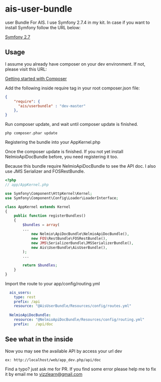 # ais-user-bundle
user Bundle For AIS. I use Symfony 2.7.4 in my kit. In case if you want to install Symfony follow the URL below:

[Symfony 2.7](http://symfony.com/doc/2.7/book/installation.html)


## Usage

I assume you already have composer on your dev environment. If not, please visit this URL:


[Getting started with Composer](https://getcomposer.org/doc/00-intro.md)


Add the following inside require tag in your root composer.json file:

```json
{
    "require": {
      "ais/userbundle" : "dev-master"
    },
}
```
Run composer update, and wait until composer update is finished.
```
php composer.phar update
```
Registering the bundle into your AppKernel.php 

Once the composer update is finished. If you not yet install NelmioApiDocBundle before, you need registering it too. 

Because this bundle require NelmioApiDocBundle to see the API doc. I also use JMS Serializer and FOSRestBundle.

```php
<?php
// app/AppKernel.php

use Symfony\Component\HttpKernel\Kernel;
use Symfony\Component\Config\Loader\LoaderInterface;

class AppKernel extends Kernel
{
    public function registerBundles()
    {
        $bundles = array(
        ...
            new Nelmio\ApiDocBundle\NelmioApiDocBundle(),
            new FOS\RestBundle\FOSRestBundle(),
            new JMS\SerializerBundle\JMSSerializerBundle(),
            new Ais\UserBundle\AisUserBundle(),
        );
        ...

        return $bundles;
    }
}
```

Import the route to your app/config/routing.yml

```yaml
  ais_users:
    type: rest
    prefix: /api
    resource: "@AisUserBundle/Resources/config/routes.yml"
  
  NelmioApiDocBundle:
    resource: "@NelmioApiDocBundle/Resources/config/routing.yml"
    prefix:   /api/doc
```

## See what in the inside
Now you may see the available API by access your url dev

```
ex: http://localhost/web/app_dev.php/api/doc
```
Find a typo? just ask me for PR. If you find some error please help me to fix it by email me to vizzlearn@gmail.com
